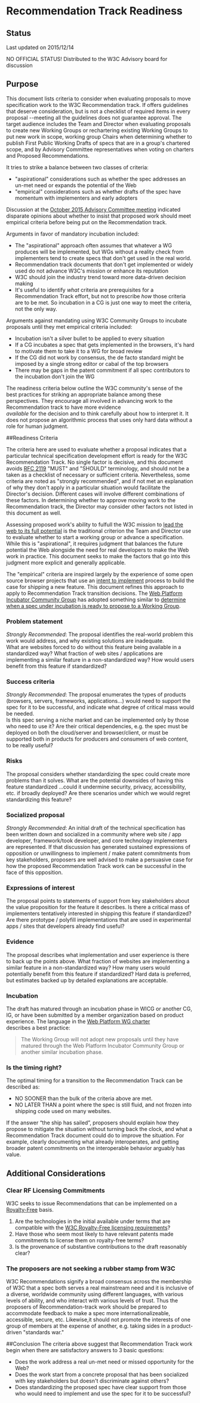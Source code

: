 ﻿# Recommendation Track Readiness

## Status

Last updated on 2015/12/14

NO OFFICIAL STATUS! Distributed to the W3C Advisory board for discussion

## Purpose

This document lists criteria to consider when evaluating proposals to move specification work
to the W3C Recommendation track.  If offers guidelines that deserve consideration, but is 
not a checklist of required items in every proposal --meeting all the guidelines does not guarantee approval.
The target audience includes the Team and Director when evaluating proposals to create new Working Groups or rechartering
existing Working Groups to put new work in scope, working group Chairs when determining whether to publish First Public Working Drafts of 
specs that are in a group's chartered scope, and by Advisory Committee representatives when voting on charters and Proposed Recommendations.

It tries to strike a balance between two classes of criteria:
- "aspirational" considerations such as whether the spec addresses an un-met need or expands the potential of the Web
- "empirical" considerations such as whether drafts of the spec have momentum with implementers and early adopters

Discussion at the [October 2015 Advisory Committee meeting](https://www.w3.org/2015/10/27-ac-minutes.html#item02) 
indicated disparate opinions about whether to insist that proposed work should meet empirical criteria before being
put on the Recommendation track. 

Arguments in favor of mandatory incubation included:
- The  "aspirational" approach  often assumes that whatever a WG produces will be implemented, but WGs without a reality check from implementers 
tend to create specs that don't get used in the real world.
- Recommendation track documents that don't get implemented or widely used do not advance W3C's mission or enhance its reputation
- W3C should join the industry trend toward more data-driven decision making
- It's useful to identify *what* criteria are prerequisites for a Recommendation Track effort, but not to prescribe *how* those 
criteria are to be met.  So incubation in a CG is just one way to meet the criteria, not the only way.

Arguments against mandating using W3C Community Groups to incubate proposals until they 
met empirical criteria included:
- Incubation isn't a silver bullet to be applied to every situation
- If a CG incubates a spec that gets implemented in the browsers, it's hard to motivate them to take it to a WG for broad review
- If the CG did not work by consensus, the de facto standard might be imposed by a single strong editor or cabal of the top browsers
- There may be gaps in the patent commitment if all spec contributors to the incubation don't join the WG

The readiness criteria below outline the W3C community's sense of the best practices for striking an appropriate balance among these perspectives.
They encourage all involved in advancing work to the Recommendation track to have more evidence  
*available* for the decision and to think carefully about how to interpret it.  It does not propose an algorithmic process that uses only
hard data without a role for human judgment. 


##Readiness Criteria

The criteria here are used to evaluate whether a proposal indicates that a particular technical specification development effort is
ready for the W3C Recommendation Track. No single factor is decisive, and this document avoids [RFC 2119](https://www.ietf.org/rfc/rfc2119.txt) "MUST" and "SHOULD" terminology, and should not be a taken
as a checklist of necessary or sufficient criteria.  Nevertheless, some criteria are
noted as "strongly recommended", and if not met an explanation of why they don't apply in a particular situation would 
facilitate the Director's decision.  Different cases will involve different combinations of these factors. In determining whether to 
approve moving work to the Recommendation track, the Director may consider
other factors not listed in this document as well.

Assessing proposed work's ability to fulfull the W3C mission to [lead the web to its full potential](http://www.w3.org/Consortium/mission)
is the traditional criterion the Team and Director use to evaluate whether to start a working group or advance
a specification.  While this is "aspirational", it requires
judgment that balances the future potential the Web alongside the need for real developers to make the Web work in practice.
This document seeks to make the factors that go into this judgment 
more explicit and generally applicable.  


The "empirical" criteria are inspired largely by the experience of some open source browser projects
that use an [intent to implement](https://docs.google.com/document/d/1vlTlsQKThwaX0-lj_iZbVTzyqY7LioqERU8DK3u3XjI/edit#) process 
to build the case for shipping 
a new feature. This document refines this approach to apply to Recommendation 
Track transition decisions. 
The  [Web Platform Incubator Community Group](https://www.w3.org/community/wicg/)  has adopted 
something similar to [determine when a spec under incubation is ready to propose to a 
Working Group](https://wicg.github.io/admin/intent-to-migrate.html). 

### Problem statement
*Strongly Recommended*:  The proposal identifies the real-world problem this work would address, and why existing solutions are inadequate.  
What are websites forced to do without this feature being available in a standardized way?
What fraction of web sites / applications are implementing a similar feature in a non-standardized way?
How would users benefit from this feature if standardized?
 
### Success criteria
*Strongly Recommended*: The proposal enumerates the types of products (browsers, servers, frameworks,  applications...) would need to support the spec for it to be 
successful, and indicate what degree of critical mass would be needed.  
Is this spec serving a niche market and can be implemented only
by those who need to use it?  Are their critical dependencies, e.g. the spec must be deployed on both 
the cloud/server and browser/client,
or must be supported both in products for producers and consumers of web content, to be really useful?

### Risks
The proposal considers whether standardizing the spec could create more problems than it solves. 
What are the potential downsides of having this feature standardized ...could it undermine security, privacy, accessibility, etc. 
if broadly deployed? Are there scenarios under which we would regret standardizing this feature?

### Socialized proposal
*Strongly Recommended*: An initial draft of the technical specification has been written down and socialized  in a community where web site / app
developer, framework/took developer, and core technology implementers are represented. If that discussion has
generated sustained expressions of opposition or  unwillingness to implement / make patent commitments
from key stakeholders, proposers are well advised to make a persuasive case for how the proposed Recommendation Track work
can be successful in the face of this opposition.

### Expressions of interest
The proposal points to statements of support from key stakeholders about the value proposition for the feature
it describes. Is there a critical mass of implementers tentatively interested in shipping this feature 
if standardized? Are there prototype / polyfill implementations that are used in experimental apps / sites
that developers already find useful?

### Evidence
The proposal  describes what implementation and user experience is there to back up the points above.
What fraction of websites are implementing a similar feature in a non-standardized way?
How many users would potentially benefit from this feature if standardized? 
Hard data is preferred, but estimates backed up by detailed explanations are acceptable.

### Incubation
The draft has matured through an incubation phase  in WICG or another CG, IG, or have been submitted by a member 
organization based on product experience. The language in the
[Web Platform WG charter](http://w3c.github.io/charter-html/group-charter.html#deliverables)  
describes a best practice:
> The Working Group will not adopt new proposals until they have matured through the Web Platform Incubator Community Group or another similar incubation phase.


### Is the timing right? 
The optimal timing for a transition to the Recommendation Track can be described as:
- NO SOONER than the bulk of the criteria above are met.
- NO LATER THAN a point where the spec is still fluid, and  not frozen into shipping code used on many websites.

If the answer “the ship has sailed”, proposers should explain how they propose to mitigate the situation without turning back the clock,
and what a Recommendation Track document could do to improve the situation. For example, clearly documenting what already interoperates,
and getting broader patent commitments on the interoperable behavior arguably has value.


## Additional Considerations

### Clear RF Licensing Commitments
W3C seeks to issue Recommendations that can be implemented on a [Royalty-Free](http://www.w3.org/Consortium/Patent-Policy-20040205/#sec-Requiremenst) basis.
1. Are the technologies in the initial available under terms that are compatible with the 
[W3C Royalty-Free licensing requirements](http://www.w3.org/Consortium/Patent-Policy-20040205/#sec-Requirements)?
2. Have those who seem most likely to have relevant patents made commitments to license them on 
royalty-free terms?
3. Is the provenance of substantive contributions to the draft reasonably clear?  

### The proposers are not seeking a rubber stamp from W3C
W3C Recommendations signify a broad consensus across the  membership of W3C that a spec both serves a real mainstream need 
and it is inclusive of a diverse, worldwide community using different languages, with various levels of ability, and 
who interact with various levels of trust.  Thus the proposers of Recommendation-track work should be prepared to
accommodate feedback to make a spec more internationalizeable, accessible, secure, etc. Likewise,it should not promote
the interests of one group of members at the expense of another, e.g. taking sides in a product-driven "standards war." 


##Conclusion
The criteria above suggest that Recommendation Track work begin when there are satisfactory answers to 3 basic questions:
- Does the work address a real un-met need or missed opportunity for the Web?
- Does the work start from a concrete proposal that has been socialized with key stakeholders but doesn't discriminate against others?
- Does standardizing the proposed spec have clear support from those who would need to implement and use the spec for it to be successful?




